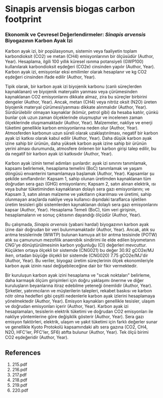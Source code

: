 # Sinapis arvensis biogas carbon footprint

### Ekonomik ve Çevresel Değerlendirmeler: *Sinapis arvensis* Biyogazının Karbon Ayak İzi

Karbon ayak izi, bir popülasyonun, sistemin veya faaliyetin toplam karbondioksit (CO2) ve metan (CH4) emisyonlarının bir ölçüsüdür (Author, Year). Hesaplama, ilgili 100 yıllık küresel ısınma potansiyeli (GWP100) kullanılarak karbondioksit eşdeğeri (CO2e) cinsinden yapılır (Author, Year). Karbon ayak izi, emisyonlar eksi emilimler olarak hesaplanır ve kg CO2 eşdeğeri cinsinden ifade edilir (Author, Year).

Tipik olarak, bir karbon ayak izi biyojenik karbonu (canlı süreçlerden kaynaklanan) ve biyojenik materyalin yanması veya çürümesinden kaynaklanan CO2 emisyonlarını dikkate almaz, zira bu süreçler birbirini dengeler (Author, Year). Ancak, metan (CH4) veya nitröz oksit (N2O) üreten biyojenik materyal çürümesi/yanması dikkate alınmalıdır (Author, Year). Sürdürülebilir olmayan kaynaklar (kömür, petrol gibi) da hesaba katılır, çünkü bunlar çok uzun zaman ölçeklerinde oluşmuştur ve incelenen zaman ölçeklerinde oluşmamaktadır (Author, Year). Malzemeler, nakliye ve enerji tüketimi genellikle karbon emisyonlarına neden olur (Author, Year). Atmosferden karbonun uzun süreli olarak uzaklaştırılması, negatif bir karbon ayak izi katkısı olarak kabul edilir (Author, Year). Daha düşük karbon ayak izine sahip bir ürünün, daha yüksek karbon ayak izine sahip bir ürünün yerini alması durumunda, atmosfere önlenen bir karbon girişi talep edilir, bu da negatif bir karbon ayak izi katkısıdır (Author, Year).

Karbon ayak izinin temel adımları şunlardır: ayak izi sınırını tanımlamak, kapsamı belirlemek, hesaplama temelini (BoC) tanımlamak ve yaşam döngüsü envanterini tamamlamaya başlamak (Author, Year). Kapsamlar şu şekilde sınıflandırılır: Kapsam 1, sahip olunan üretimden kaynaklanan tüm doğrudan sera gazı (GHG) emisyonlarını; Kapsam 2, satın alınan elektrik, ısı veya buhar tüketiminden kaynaklanan dolaylı sera gazı emisyonlarını; ve Kapsam 3, satın alınan malzeme ve yakıtların çıkarılması ve üretimi, sahip olunmayan araçlarda nakliye veya kullanıcı dışındaki taraflarca işletilen üretim tesisleri gibi sistemlerden kaynaklanan dolaylı sera gazı emisyonlarını kapsar (Author, Year). Hesaplama Temeli (BoC), tüm veri girişinin, hesaplamaların ve sonuç çıktısının dayandığı ölçüdür (Author, Year).

Bu çalışmada, *Sinapis arvensis* (yabani hardal) biyogazının karbon ayak izine dair doğrudan bir veri bulunmamaktadır (Author, Year). Ancak, atık su arıtma tesislerinde (WWTP) bulunan kamuya ait bir arıtma tesisinde (POTW) atık su çamurunun mezofilik anaerobik sindirimi ile elde edilen biyometanın CNG'ye dönüştürülmesinin karbon yoğunluğu (CI) değerleri mevcuttur. Küçükten ortaya ölçekli bir sistemde (CNG021) bu değer 30.92 gCO2e/MJ iken, ortadan büyüğe ölçekli bir sistemde (CNG020) 7.75 gCO2e/MJ'dir (Author, Year). Bu veriler, biyogaz üretim süreçlerinin ölçek ekonomileriyle karbon ayak izinin nasıl değişebileceğine dair bir fikir vermektedir.

Bir kuruluşun karbon ayak izini hesaplama ve "sıcak noktaları" belirleme, daha karmaşık ölçüm girişimleri için doğru yaklaşımı önerme ve diğer kuruluşların beyanlarına itiraz edebilme yeteneği önemlidir (Author, Year). Şirketler, yatırımcıların ve müşterilerin talepleri, rekabet baskısı ve karbon nötr olma hedefleri gibi çeşitli nedenlerle karbon ayak izlerini hesaplamaya yönelmektedir (Author, Year). Emisyon kaynakları genellikle tesisler, ulaşım ve doğrudan emisyonları içerir (Author, Year). Karbon ayak izi hesaplamaları, tesislerin elektrik tüketimi ve doğrudan CO2 emisyonları ile nakliye yöntemlerine göre değişiklik gösterir (Author, Year). Sera gazı emisyon faktörleri, elektrik, ulaşım ve yakıt tüketimi için farklı değerler sunar ve genellikle Kyoto Protokolü kapsamındaki altı sera gazına (CO2, CH4, N2O, HFC'ler, PFC'ler, SF6) atıfta bulunur (Author, Year). Tek ölçü birimi CO2 eşdeğeridir (Author, Year).


## References

1. 215.pdf
2. 216.pdf
3. 217.pdf
4. 218.pdf
5. 219.pdf
6. 220.pdf
